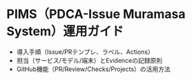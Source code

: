 # PIMS（PDCA-Issue Muramasa System）運用ガイド

- 導入手順（Issue/PRテンプレ、ラベル、Actions）
- 担当（サービス/モデル/端末）とEvidenceの記録原則
- GitHub機能（PR/Review/Checks/Projects）の活用方法
